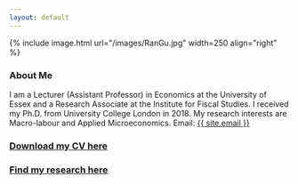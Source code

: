 ```yaml
---
layout: default
---
```


{% include image.html url="/images/RanGu.jpg" width=250 align="right" %}
<br>

### About Me
I am a Lecturer (Assistant Professor) in Economics at the University of Essex and a Research Associate at the Institute for Fiscal Studies. I received my Ph.D. from University College London in 2018. My research interests are Macro-labour and Applied Microeconomics.
Email: <a href="mailto:{{ site.email }}">{{ site.email }}</a>

### [Download my CV here](/cv/index.html)

### [Find my research here](/research/index.html)
